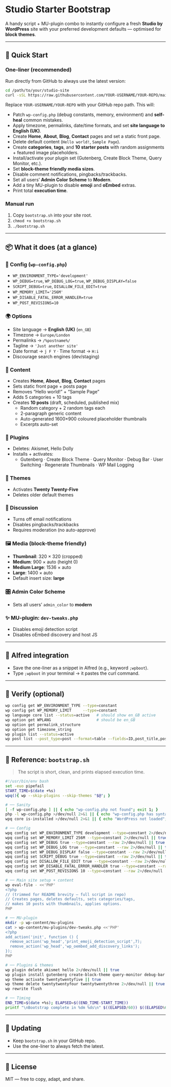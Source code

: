 # Studio Starter Bootstrap

A handy script + MU-plugin combo to instantly configure a fresh **Studio by WordPress** site with your preferred development defaults — optimised for **block themes**.

---

## 🚀 Quick Start

### One-liner (recommended)
Run directly from GitHub to always use the latest version:

```bash
cd /path/to/your/studio-site
curl -sSL https://raw.githubusercontent.com/YOUR-USERNAME/YOUR-REPO/main/bootstrap.sh | bash
```

Replace `YOUR-USERNAME/YOUR-REPO` with your GitHub repo path. This will:

- Patch `wp-config.php` (debug constants, memory, environment) and **self-heal** common mistakes.
- Apply timezone, permalinks, date/time formats, and set **site language to English (UK)**.
- Create **Home**, **About**, **Blog**, **Contact** pages and set a static front page.
- Delete default content (`Hello world!`, `Sample Page`).
- Create **categories**, **tags**, and **10 starter posts** with random assignments + featured image placeholders.
- Install/activate your plugin set (Gutenberg, Create Block Theme, Query Monitor, etc.).
- Set **block-theme friendly media sizes**.
- Disable comment notifications, pingbacks/trackbacks.
- Set all users’ **Admin Color Scheme** to **Modern**.
- Add a tiny MU-plugin to disable **emoji** and **oEmbed** extras.
- Print total **execution time**.

### Manual run
1. Copy `bootstrap.sh` into your site root.
2. `chmod +x bootstrap.sh`
3. `./bootstrap.sh`

---

## 📦 What it does (at a glance)

### 🔧 Config (`wp-config.php`)
- `WP_ENVIRONMENT_TYPE='development'`
- `WP_DEBUG=true`, `WP_DEBUG_LOG=true`, `WP_DEBUG_DISPLAY=false`
- `SCRIPT_DEBUG=true`, `DISALLOW_FILE_EDIT=true`
- `WP_MEMORY_LIMIT='256M'`
- `WP_DISABLE_FATAL_ERROR_HANDLER=true`
- `WP_POST_REVISIONS=10`

### 🌍 Options
- Site language → **English (UK)** (`en_GB`)
- Timezone → `Europe/London`
- Permalinks → `/%postname%/`
- Tagline → `'Just another site'`
- Date format → `j F Y` · Time format → `H:i`
- Discourage search engines (dev/staging)

### 📰 Content
- Creates **Home**, **About**, **Blog**, **Contact** pages
- Sets static front page + posts page
- Removes “Hello world!” + “Sample Page”
- Adds 5 categories + 10 tags
- Creates **10 posts** (draft, scheduled, published mix)
  - Random category + 2 random tags each
  - 2-paragraph generic content
  - Auto-generated 1600×900 coloured placeholder thumbnails
  - Excerpts auto-set

### 🔌 Plugins
- Deletes: Akismet, Hello Dolly
- Installs + activates:
  - Gutenberg · Create Block Theme · Query Monitor · Debug Bar · User Switching · Regenerate Thumbnails · WP Mail Logging

### 🎨 Themes
- Activates **Twenty Twenty-Five**
- Deletes older default themes

### 💬 Discussion
- Turns off email notifications
- Disables pingbacks/trackbacks
- Requires moderation (no auto-approve)

### 🖼 Media (block-theme friendly)
- **Thumbnail**: 320 × 320 (cropped)
- **Medium**: 900 × auto (height 0)
- **Medium Large**: 1536 × auto
- **Large**: 1400 × auto
- Default insert size: **large**

### 🎛 Admin Color Scheme
- Sets all users’ `admin_color` to **modern**

### ✨ MU-plugin: `dev-tweaks.php`
- Disables emoji detection script
- Disables oEmbed discovery and host JS

---

## 🧩 Alfred integration
- Save the one-liner as a snippet in Alfred (e.g., keyword `;wpboot`).
- Type `;wpboot` in your terminal → it pastes the curl command.

---

## 🧪 Verify (optional)

```bash
wp config get WP_ENVIRONMENT_TYPE --type=constant
wp config get WP_MEMORY_LIMIT     --type=constant
wp language core list --status=active   # should show en_GB active
wp option get WPLANG                    # should be en_GB
wp option get permalink_structure
wp option get timezone_string
wp plugin list --status=active
wp post list --post_type=post --format=table --fields=ID,post_title,post_status
```

---

## 📜 Reference: `bootstrap.sh`

> The script is short, clean, and prints elapsed execution time.

```bash
#!/usr/bin/env bash
set -euo pipefail
START_TIME=$(date +%s)
wpq(){ wp --skip-plugins --skip-themes "$@"; }

# ── Sanity
[ -f wp-config.php ] || { echo "wp-config.php not found"; exit 1; }
php -l wp-config.php >/dev/null 2>&1 || { echo "wp-config.php has syntax errors"; exit 1; }
wpq core is-installed >/dev/null 2>&1 || { echo "WordPress not loaded"; exit 1; }

# ── Config
wpq config set WP_ENVIRONMENT_TYPE development --type=constant 2>/dev/null || true
wpq config set WP_MEMORY_LIMIT 256M --type=constant 2>/dev/null || true
wpq config set WP_DEBUG true --type=constant --raw 2>/dev/null || true
wpq config set WP_DEBUG_LOG true --type=constant --raw 2>/dev/null || true
wpq config set WP_DEBUG_DISPLAY false --type=constant --raw 2>/dev/null || true
wpq config set SCRIPT_DEBUG true --type=constant --raw 2>/dev/null || true
wpq config set DISALLOW_FILE_EDIT true --type=constant --raw 2>/dev/null || true
wpq config set WP_DISABLE_FATAL_ERROR_HANDLER true --type=constant --raw 2>/dev/null || true
wpq config set WP_POST_REVISIONS 10 --type=constant --raw 2>/dev/null || true

# ── Main site setup + content
wp eval-file - <<'PHP'
<?php
// (trimmed for README brevity – full script in repo)
// Creates pages, deletes defaults, sets categories/tags,
// makes 10 posts with thumbnails, applies options.
PHP

# ── MU-plugin
mkdir -p wp-content/mu-plugins
cat > wp-content/mu-plugins/dev-tweaks.php <<'PHP'
<?php
add_action('init', function () {
  remove_action('wp_head','print_emoji_detection_script',7);
  remove_action('wp_head','wp_oembed_add_discovery_links');
});
PHP

# ── Plugins & themes
wp plugin delete akismet hello 2>/dev/null || true
wp plugin install gutenberg create-block-theme query-monitor debug-bar user-switching regenerate-thumbnails wp-mail-logging --activate
wp theme activate twentytwentyfive || true
wp theme delete twentytwentyfour twentytwentythree 2>/dev/null || true
wp rewrite flush

# ── Timing
END_TIME=$(date +%s); ELAPSED=$((END_TIME-START_TIME))
printf "\nBootstrap complete in %dm %ds\n" $((ELAPSED/60)) $((ELAPSED%60))
```

---

## 🔄 Updating
- Keep `bootstrap.sh` in your GitHub repo.
- Use the one-liner to always fetch the latest.

---

## 📜 License
MIT — free to copy, adapt, and share.
